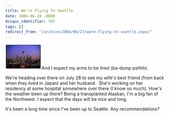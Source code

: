 ```yaml
---
title: We're Flying To Seattle
date: 2004-06-28 -0800
disqus_identifier: 707
tags: []
redirect_from: "/archive/2004/06/27/were-flying-to-seattle.aspx/"
---
```


![](/images/seattle.jpg)And I expect my arms to be tired (ba-dump
pshhh).

We're heading over there on July 28 to see my wife's best friend (from
back when they lived in Japan) and her husband.  She's working on her
residency at some hospital somewhere over there (I know so much). How's
the weather been up there? Being a transplanted Alaskan, I'm a big fan
of the Northwest. I expect that the days will be nice and long. 

It's been a long time since I've been up to Seattle. Any
recommendations?

